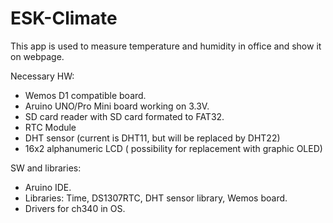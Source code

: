 ESK-Climate
===========

This app is used to measure temperature and humidity in office and show it on webpage.


Necessary HW:

* Wemos D1 compatible board.
* Aruino UNO/Pro Mini board working on 3.3V.
* SD card reader with SD card formated to FAT32.
* RTC Module
* DHT sensor (current is DHT11, but will be replaced by DHT22)
* 16x2 alphanumeric LCD ( possibility for replacement with graphic OLED)


SW and libraries:

* Aruino IDE.
* Libraries: Time, DS1307RTC, DHT sensor library, Wemos board.
* Drivers for ch340 in OS.

